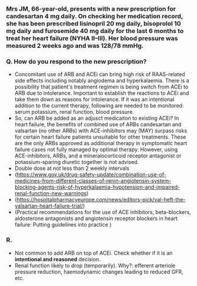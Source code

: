 ### Mrs JM, 66-year-old, presents with a new prescription for candesartan 4 mg daily. On checking her medication record, she has been prescribed lisinopril 20 mg daily, bisoprolol 10 mg daily and furosemide 40 mg daily for the last 6 months to treat her heart failure (NYHA II–III). Her blood pressure was measured 2 weeks ago and was 128/78 mmHg.
### Q. How do you respond to the new prescription? 
- Concomitant use of ARB and ACEi can bring high risk of RAAS-related side effects including notably angiodema and hyperkalaemia. There is a possibility that patient's treatment regimen is being switch from ACEi to ARB due to intolerance. Important to establish the reactions to ACEi and take them down as reasons for intolerance. If it was an intentional addition to the current therapy, following are needed to be monitored: serum potassium, renal function, blood pressure.
- So, can ARB be added as an adjusct medicaiton to existing ACEi?
In heart failure, the benefits of combined use of ARBs candesartan and valsartan \(no other ARBs\) with ACE-inhibitors may \(MAY\) surpass risks for certain heart failure patients unsuitable for other treatments. These are the only ARBs approved as additional therapy in symptomatic heart failure cases not fully managed by optimal therapy. However, using ACE-inhibitors, ARBs, and a mineralocorticoid receptor antagonist or potassium-sparing diuretic together is not advised.
- Double dose at not less than 2 weekly intervals
- (https://www.gov.uk/drug-safety-update/combination-use-of-medicines-from-different-classes-of-renin-angiotensin-system-blocking-agents-risk-of-hyperkalaemia-hypotension-and-impaired-renal-function-new-warnings)
- (https://hospitalpharmacyeurope.com/news/editors-pick/val-heft-the-valsartan-heart-failure-trial/)
- (Practical recommendations for the use of ACE inhibitors, beta-blockers, aldosterone antagonists and angiotensin receptor blockers in heart failure: Putting guidelines into practice
)

### R. 
- Not common to add ARB on top of ACEi. Check whether if it is an **intentional and reasoned** decision.
- Renal function likely to drop \(temporarily\). Why?: efferent arteriole pressure reduction, haemodynamic changes leading to reduced GFR, etc.